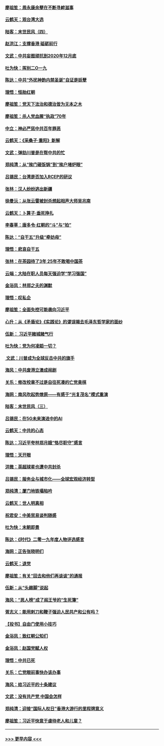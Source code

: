 #### [廖祖笙：周永康余孽在不断寻衅滋事](../pages/nsc993/n11751013.md?t=12290011) 
#### [云鹤天：观台湾大选](../pages/nsc993/n11751007.md?t=12290011) 
#### [陆客：末世民风（四）](../pages/nsc993/n11749203.md?t=12290011) 
#### [赵洪江：支撑香港 砥砺前行](../pages/nsc993/n11748482.md?t=12290011) 
#### [文武：中共妄图顽抗到2020年12月底](../pages/nsc993/n11748446.md?t=12290011) 
#### [吐为快：挥别二O一九](../pages/nsc993/n11748411.md?t=12290011) 
#### [陈达：中共“外扰神韵内禁圣诞”自证是妖孽](../pages/nsc993/n11748226.md?t=12290011) 
#### [理悟：怪胎红朝](../pages/nsc993/n11748206.md?t=12290011) 
#### [廖祖笙：党天下法治和德治皆为无本之木](../pages/nsc993/n11748135.md?t=12290011) 
#### [廖祖笙：杀人党血腥“执政”70年](../pages/nsc993/n11745144.md?t=12290011) 
#### [中立：神必严惩中共百年罪恶](../pages/nsc993/n11744970.md?t=12290011) 
#### [云鹤天：《采桑子‧重阳》新解](../pages/nsc993/n11744948.md?t=12290011) 
#### [文武：弹劾川普是在帮中共的忙](../pages/nsc993/n11744758.md?t=12290011) 
#### [郑纯清：从“挨门砸饭锅”到“挨户堵炉眼”](../pages/nsc993/n11744745.md?t=12290011) 
#### [吕锡民：台湾是否加入RCEP的研议](../pages/nsc993/n11744701.md?t=12290011) 
#### [张林：汉人纷纷逃出新疆](../pages/nsc993/n11743530.md?t=12290011) 
#### [徐曼沅：从张云雷被封杀想起相声大师吴兆南](../pages/nsc993/n11741816.md?t=12290011) 
#### [云鹤天：卜算子‧垂死挣扎](../pages/nsc993/n11739956.md?t=12290011) 
#### [李春草：唐多令‧红朝的“斗”与“拍”](../pages/nsc993/n11739830.md?t=12290011) 
#### [陈达：“自干五”升级“牵妨母”](../pages/nsc993/n11739724.md?t=12290011) 
#### [理悟：悲哀自干五](../pages/nsc993/n11739547.md?t=12290011) 
#### [张林：在茶园待了3年 25年不敢喝中国茶](../pages/nsc993/n11739240.md?t=12290011) 
#### [云端：大陆在职人员每天强迫学“学习强国”](../pages/nsc993/n11738735.md?t=12290011) 
#### [金浴凤：林郑之夫的渊默](../pages/nsc993/n11737735.md?t=12290011) 
#### [理悟：叹私企](../pages/nsc993/n11737715.md?t=12290011) 
#### [廖祖笙：全面失控可能袭向习近平](../pages/nsc993/n11737704.md?t=12290011) 
#### [心升：从《矛盾论》《实践论》的谬误揭去毛泽东哲学家的面纱](../pages/nsc993/n11736962.md?t=12290011) 
#### [伍新： 习近平赌城赌气行](../pages/nsc993/n11736929.md?t=12290011) 
#### [吐为快：党为何凌蹈一切？](../pages/nsc993/n11736915.md?t=12290011) 
#### [ 文武：川普成为全球反击中共的旗手](../pages/nsc993/n11736882.md?t=12290011) 
#### [海风：中共废港立澳成闹剧](../pages/nsc993/n11735857.md?t=12290011) 
#### [关乐：修改校章不过是自往死凑的亡党臭棋](../pages/nsc993/n11735097.md?t=12290011) 
#### [海网：南风吹起势燎原——有感于“光复茂名”模式重演](../pages/nsc993/n11732308.md?t=12290011) 
#### [陆客：末世民风（三）](../pages/nsc993/n11732211.md?t=12290011) 
#### [吕锡民：在5G未来演进中的AI](../pages/nsc993/n11730010.md?t=12290011) 
#### [云鹤天：中共的心态](../pages/nsc993/n11729906.md?t=12290011) 
#### [陈达：习近平夸林郑月娥“恪尽职守”感言](../pages/nsc993/n11729881.md?t=12290011) 
#### [理悟：天开眼](../pages/nsc993/n11729699.md?t=12290011) 
#### [洪微：英超球星也遭中共封杀](../pages/nsc993/n11727243.md?t=12290011) 
#### [吕锡民：服务业与城市化——全球宏观经济转型](../pages/nsc993/n11725845.md?t=12290011) 
#### [郑纯清：厦门地铁塌陷吟](../pages/nsc993/n11725813.md?t=12290011) 
#### [云鹤天：世人明真相](../pages/nsc993/n11725621.md?t=12290011) 
#### [祝君安：中美贸易谈判随感](../pages/nsc993/n11725609.md?t=12290011) 
#### [吐为快：末朝即景](../pages/nsc993/n11723365.md?t=12290011) 
#### [陈达：《时代》二零一九年度人物评选感言](../pages/nsc993/n11723337.md?t=12290011) 
#### [海网：正告张晓明们](../pages/nsc993/n11723228.md?t=12290011) 
#### [云鹤天：退党](../pages/nsc993/n11723056.md?t=12290011) 
#### [廖祖笙：有关“回去和他们再谈谈”的通报](../pages/nsc993/n11722442.md?t=12290011) 
#### [伍新：从“头踢脚”说起](../pages/nsc993/n11722429.md?t=12290011) 
#### [海风：“恶人榜”成了阎王爷的“生死簿”](../pages/nsc993/n11722272.md?t=12290011) 
#### [胥志义：能用剌刀和鞭子强迫人民共产和公有吗？](../pages/nsc993/n11720569.md?t=12290011) 
#### [【投书】自由门使用小技巧](../pages/nsc993/n11720180.md?t=12290011) 
#### [金浴凤：致红朝公知们](../pages/nsc993/n11720563.md?t=12290011) 
#### [金浴凤：赵国党赋人权](../pages/nsc993/n11720533.md?t=12290011) 
#### [理悟：中共已死](../pages/nsc993/n11720233.md?t=12290011) 
#### [关乐：亡党眼前事快办该办事](../pages/nsc993/n11719160.md?t=12290011) 
#### [海风：给习近平的十条建议](../pages/nsc993/n11717616.md?t=12290011) 
#### [文武：没有共产党 中国会怎样](../pages/nsc993/n11717584.md?t=12290011) 
#### [郑纯清：迎接“国际人权日”香港大游行的里程牌意义](../pages/nsc993/n11717417.md?t=12290011) 
#### [廖祖笙：习近平快意于虐待老人和儿童？](../pages/nsc993/n11715313.md?t=12290011) 

----
#### [ >>> 更早内容 <<< ](../indexes/nsc993-earlier.md)
